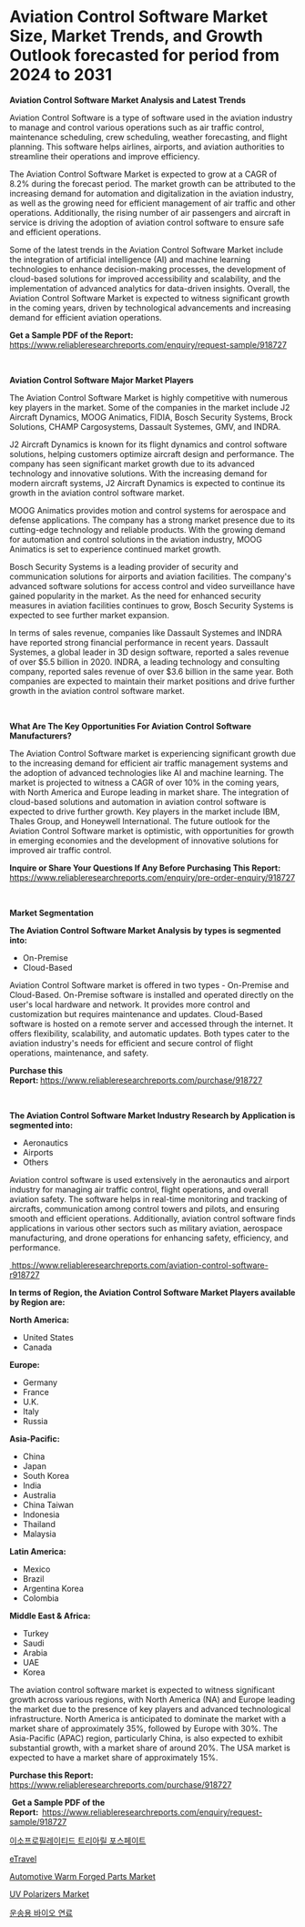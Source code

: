 <p><h1>Aviation Control Software Market Size, Market Trends, and Growth Outlook forecasted for period from 2024 to 2031</h1></p><p><strong>Aviation Control Software Market Analysis and Latest Trends</strong></p>
<p><p>Aviation Control Software is a type of software used in the aviation industry to manage and control various operations such as air traffic control, maintenance scheduling, crew scheduling, weather forecasting, and flight planning. This software helps airlines, airports, and aviation authorities to streamline their operations and improve efficiency.</p><p>The Aviation Control Software Market is expected to grow at a CAGR of 8.2% during the forecast period. The market growth can be attributed to the increasing demand for automation and digitalization in the aviation industry, as well as the growing need for efficient management of air traffic and other operations. Additionally, the rising number of air passengers and aircraft in service is driving the adoption of aviation control software to ensure safe and efficient operations.</p><p>Some of the latest trends in the Aviation Control Software Market include the integration of artificial intelligence (AI) and machine learning technologies to enhance decision-making processes, the development of cloud-based solutions for improved accessibility and scalability, and the implementation of advanced analytics for data-driven insights. Overall, the Aviation Control Software Market is expected to witness significant growth in the coming years, driven by technological advancements and increasing demand for efficient aviation operations.</p></p>
<p><strong>Get a Sample PDF of the Report:&nbsp;</strong> <a href="https://www.reliableresearchreports.com/enquiry/request-sample/918727">https://www.reliableresearchreports.com/enquiry/request-sample/918727</a></p>
<p>&nbsp;</p>
<p><strong>Aviation Control Software Major Market Players</strong></p>
<p><p>The Aviation Control Software Market is highly competitive with numerous key players in the market. Some of the companies in the market include J2 Aircraft Dynamics, MOOG Animatics, FIDIA, Bosch Security Systems, Brock Solutions, CHAMP Cargosystems, Dassault Systemes, GMV, and INDRA.</p><p>J2 Aircraft Dynamics is known for its flight dynamics and control software solutions, helping customers optimize aircraft design and performance. The company has seen significant market growth due to its advanced technology and innovative solutions. With the increasing demand for modern aircraft systems, J2 Aircraft Dynamics is expected to continue its growth in the aviation control software market.</p><p>MOOG Animatics provides motion and control systems for aerospace and defense applications. The company has a strong market presence due to its cutting-edge technology and reliable products. With the growing demand for automation and control solutions in the aviation industry, MOOG Animatics is set to experience continued market growth.</p><p>Bosch Security Systems is a leading provider of security and communication solutions for airports and aviation facilities. The company's advanced software solutions for access control and video surveillance have gained popularity in the market. As the need for enhanced security measures in aviation facilities continues to grow, Bosch Security Systems is expected to see further market expansion.</p><p>In terms of sales revenue, companies like Dassault Systemes and INDRA have reported strong financial performance in recent years. Dassault Systemes, a global leader in 3D design software, reported a sales revenue of over $5.5 billion in 2020. INDRA, a leading technology and consulting company, reported sales revenue of over $3.6 billion in the same year. Both companies are expected to maintain their market positions and drive further growth in the aviation control software market.</p></p>
<p>&nbsp;</p>
<p><strong>What Are The Key Opportunities For Aviation Control Software Manufacturers?</strong></p>
<p><p>The Aviation Control Software market is experiencing significant growth due to the increasing demand for efficient air traffic management systems and the adoption of advanced technologies like AI and machine learning. The market is projected to witness a CAGR of over 10% in the coming years, with North America and Europe leading in market share. The integration of cloud-based solutions and automation in aviation control software is expected to drive further growth. Key players in the market include IBM, Thales Group, and Honeywell International. The future outlook for the Aviation Control Software market is optimistic, with opportunities for growth in emerging economies and the development of innovative solutions for improved air traffic control.</p></p>
<p><strong>Inquire or Share Your Questions If Any Before Purchasing This Report:</strong> <a href="https://www.reliableresearchreports.com/enquiry/pre-order-enquiry/918727">https://www.reliableresearchreports.com/enquiry/pre-order-enquiry/918727</a></p>
<p>&nbsp;</p>
<p><strong>Market Segmentation</strong></p>
<p><strong>The Aviation Control Software Market Analysis by types is segmented into:</strong></p>
<p><ul><li>On-Premise</li><li>Cloud-Based</li></ul></p>
<p><p>Aviation Control Software market is offered in two types - On-Premise and Cloud-Based. On-Premise software is installed and operated directly on the user's local hardware and network. It provides more control and customization but requires maintenance and updates. Cloud-Based software is hosted on a remote server and accessed through the internet. It offers flexibility, scalability, and automatic updates. Both types cater to the aviation industry's needs for efficient and secure control of flight operations, maintenance, and safety.</p></p>
<p><strong>Purchase this Report:&nbsp;</strong><a href="https://www.reliableresearchreports.com/purchase/918727">https://www.reliableresearchreports.com/purchase/918727</a></p>
<p>&nbsp;</p>
<p><strong>The Aviation Control Software Market Industry Research by Application is segmented into:</strong></p>
<p><ul><li>Aeronautics</li><li>Airports</li><li>Others</li></ul></p>
<p><p>Aviation control software is used extensively in the aeronautics and airport industry for managing air traffic control, flight operations, and overall aviation safety. The software helps in real-time monitoring and tracking of aircrafts, communication among control towers and pilots, and ensuring smooth and efficient operations. Additionally, aviation control software finds applications in various other sectors such as military aviation, aerospace manufacturing, and drone operations for enhancing safety, efficiency, and performance.</p></p>
<p><a href="https://www.reliableresearchreports.com/aviation-control-software-r918727">&nbsp;https://www.reliableresearchreports.com/aviation-control-software-r918727</a></p>
<p><strong>In terms of Region, the Aviation Control Software Market Players available by Region are:</strong></p>
<p>
    <p> <strong> North America: </strong>
        <ul>
            <li>United States</li>
            <li>Canada</li>
        </ul>
        </p> 
    <p> <strong> Europe: </strong>
        <ul>
            <li>Germany</li>
            <li>France</li>
            <li>U.K.</li>
            <li>Italy</li>
            <li>Russia</li>
        </ul>
        </p> 
    <p> <strong> Asia-Pacific: </strong>
        <ul>
            <li>China</li>
            <li>Japan</li>
            <li>South Korea</li>
            <li>India</li>
            <li>Australia</li>
            <li>China Taiwan</li>
            <li>Indonesia</li>
            <li>Thailand</li>
            <li>Malaysia</li>
        </ul>
        </p> 
    <p> <strong> Latin America: </strong>
        <ul>
            <li>Mexico</li>
            <li>Brazil</li>
            <li>Argentina Korea</li>
            <li>Colombia</li>
        </ul>
        </p> 
    <p> <strong> Middle East & Africa: </strong>
        <ul>
            <li>Turkey</li>
            <li>Saudi</li>
            <li>Arabia</li>
            <li>UAE</li>
            <li>Korea</li>
        </ul>
    </p>
    </p>
<p><p>The aviation control software market is expected to witness significant growth across various regions, with North America (NA) and Europe leading the market due to the presence of key players and advanced technological infrastructure. North America is anticipated to dominate the market with a market share of approximately 35%, followed by Europe with 30%. The Asia-Pacific (APAC) region, particularly China, is also expected to exhibit substantial growth, with a market share of around 20%. The USA market is expected to have a market share of approximately 15%.</p></p>
<p><strong>Purchase this Report: </strong><a href="https://www.reliableresearchreports.com/purchase/918727">https://www.reliableresearchreports.com/purchase/918727</a></p>
<p>&nbsp;<strong>Get a Sample PDF of the Report:&nbsp;&nbsp;</strong><a href="https://www.reliableresearchreports.com/enquiry/request-sample/918727">https://www.reliableresearchreports.com/enquiry/request-sample/918727</a></p>
<p><strong></strong></p>
<p><p><a href="https://medium.com/@juddmetz/%ED%8A%B8%EB%A6%AC%EC%95%84%EB%A6%B4-%EC%9D%B8%EC%82%B0-%EC%9D%B4%EC%86%8C%ED%94%84%EB%A1%9C%ED%95%84%ED%99%94-%EC%8B%9C%EC%9E%A5-%ED%8A%B8%EB%A0%8C%EB%93%9C-%EB%B0%8F-%EC%8B%9C%EC%9E%A5-%EB%B6%84%EC%84%9D%EC%9D%80-2024-2031%EB%85%84-%EA%B8%B0%EA%B0%84%EC%9D%84-%EB%8C%80%EC%83%81%EC%9C%BC%EB%A1%9C-%EC%98%88%EC%B8%A1%EB%90%98%EC%97%88%EC%8A%B5%EB%8B%88%EB%8B%A4-0819f82a6ce4">이소프로필레이티드 트리아릴 포스페이트</a></p><p><a href="https://medium.com/@queenlitle19361/e%E3%83%88%E3%83%A9%E3%83%99%E3%83%AB%E3%83%9E%E3%83%BC%E3%82%B1%E3%83%83%E3%83%88%E3%83%AC%E3%83%9D%E3%83%BC%E3%83%88%E3%81%AF-%E3%81%93%E3%81%AE%E5%B8%82%E5%A0%B4%E3%81%AE%E6%9C%80%E6%96%B0%E3%81%AE%E3%83%88%E3%83%AC%E3%83%B3%E3%83%89%E3%81%A8%E6%88%90%E9%95%B7%E6%A9%9F%E4%BC%9A%E3%82%92%E6%98%8E%E3%82%89%E3%81%8B%E3%81%AB%E3%81%97%E3%81%A6%E3%81%84%E3%81%BE%E3%81%99-761e863c8cc6">eTravel</a></p><p><a href="https://github.com/RichRobinson5/Market-Research-Report-List-5/blob/main/automotive-warm-forged-parts-market.md">Automotive Warm Forged Parts Market</a></p><p><a href="https://www.linkedin.com/pulse/uv-polarizers-market-trends-analysis-forecasted-period-2024-2031-mhhje">UV Polarizers Market</a></p><p><a href="https://medium.com/@monserratemohr/%EC%83%9D%EB%AC%BC-%EC%97%B0%EB%A3%8C-%EC%9A%B4%EC%86%A1-%EC%8B%9C%EC%9E%A5%EC%9D%80-%EC%8B%9C%EC%9E%A5-%EC%A0%90%EC%9C%A0%EC%9C%A8-%ED%81%AC%EA%B8%B0-%EB%B0%8F-2031%EB%85%84%EA%B9%8C%EC%A7%80%EC%9D%98-%EC%98%88%EC%83%81-%EC%98%88%EC%B8%A1%EC%97%90-%EC%B4%88%EC%A0%90%EC%9D%84-%EB%A7%9E%EC%B6%A5%EB%8B%88%EB%8B%A4-4629957ac57e">운송용 바이오 연료</a></p></p>
